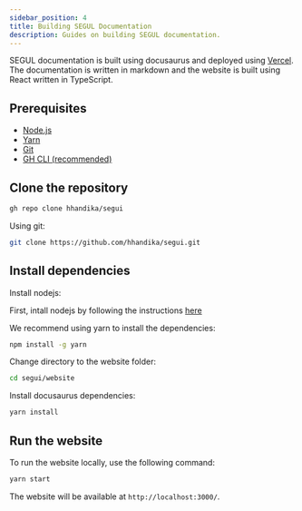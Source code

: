 ```yaml
---
sidebar_position: 4
title: Building SEGUL Documentation
description: Guides on building SEGUL documentation.
---
```


SEGUL documentation is built using docusaurus and deployed using [Vercel](https://vercel.com/). The documentation is written in markdown and the website is built using React written in TypeScript.

## Prerequisites

- [Node.js](https://nodejs.org/en/)
- [Yarn](https://yarnpkg.com/getting-started/install)
- [Git](https://git-scm.com/downloads)
- [GH CLI (recommended)](https://cli.github.com/)

## Clone the repository

```bash
gh repo clone hhandika/segui
```

Using git:

```bash
git clone https://github.com/hhandika/segui.git
```

## Install dependencies

Install nodejs:

First, intall nodejs by following the instructions [here](https://nodejs.org/en/)

We recommend using yarn to install the dependencies:

```bash
npm install -g yarn
```

Change directory to the website folder:

```bash
cd segui/website
```

Install docusaurus dependencies:

```bash
yarn install
```

## Run the website

To run the website locally, use the following command:

```bash
yarn start
```

The website will be available at `http://localhost:3000/`.
